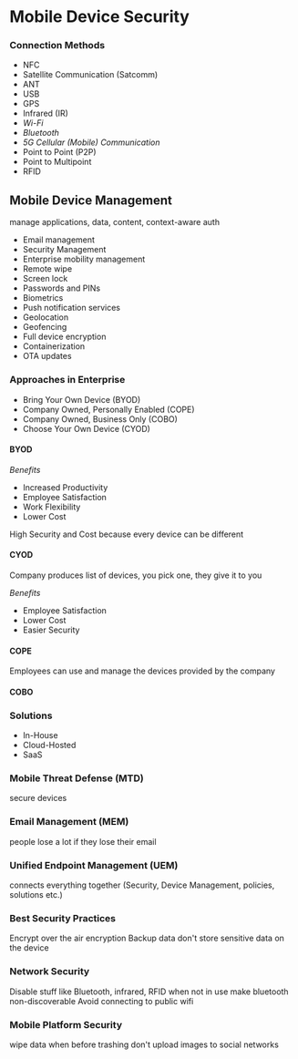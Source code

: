 # Mobile Device Security
### Connection Methods
- NFC
- Satellite Communication (Satcomm)
- ANT
- USB
- GPS
- Infrared (IR)
- *Wi-Fi*
- *Bluetooth*
- *5G Cellular (Mobile) Communication*
- Point to Point (P2P)
- Point to Multipoint
- RFID

## Mobile Device Management
manage applications, data, content, context-aware auth
- Email management
- Security Management
- Enterprise mobility management
- Remote wipe
- Screen lock
- Passwords and PINs
- Biometrics
- Push notification services
- Geolocation
- Geofencing
- Full device encryption
- Containerization
- OTA updates

### Approaches in Enterprise
- Bring Your Own Device (BYOD)
- Company Owned, Personally Enabled (COPE)
- Company Owned, Business Only (COBO)
- Choose Your Own Device (CYOD)

#### BYOD
*Benefits*
- Increased Productivity
- Employee Satisfaction
- Work Flexibility
- Lower Cost

High Security and Cost because every device can be different

#### CYOD
Company produces list of devices, you pick one, they give it to you

*Benefits*
- Employee Satisfaction
- Lower Cost
- Easier Security

#### COPE
Employees can use and manage the devices provided by the company

#### COBO

### Solutions
- In-House
- Cloud-Hosted
- SaaS

### Mobile Threat Defense (MTD)
secure devices

### Email Management (MEM)
people lose a lot if they lose their email

### Unified Endpoint Management (UEM)
connects everything together (Security, Device Management, policies, solutions etc.)

### Best Security Practices 
Encrypt
over the air encryption
Backup data
don't store sensitive data on the device

### Network Security
Disable stuff like Bluetooth, infrared, RFID when not in use
make bluetooth non-discoverable
Avoid connecting to public wifi

### Mobile Platform Security
wipe data when before trashing
don't upload images to social networks
